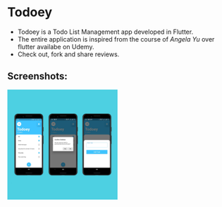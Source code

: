 # Todoey

* Todoey is a Todo List Management app developed in Flutter.
* The entire application is inspired from the course of *Angela Yu* over flutter availabe on Udemy.
* Check out, fork and share reviews.

## Screenshots:

<img src="screenshots/screenshot.jpg" width =250 alt="Screenshot of the todoey app">

